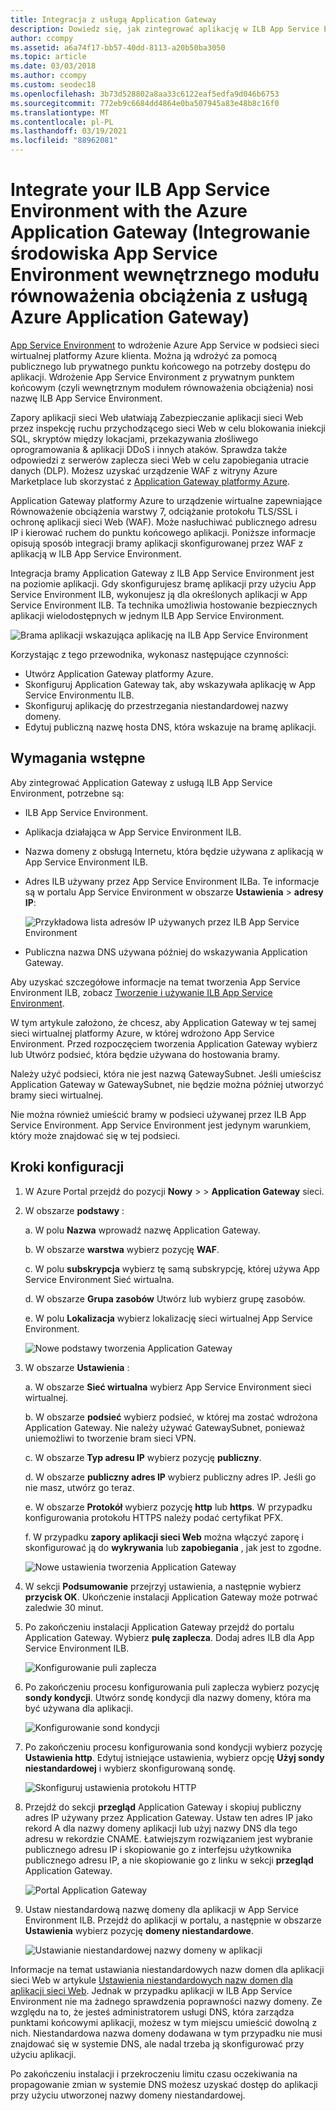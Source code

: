 ```yaml
---
title: Integracja z usługą Application Gateway
description: Dowiedz się, jak zintegrować aplikację w ILB App Service Environment z Application Gateway z tego kompleksowego przewodnika.
author: ccompy
ms.assetid: a6a74f17-bb57-40dd-8113-a20b50ba3050
ms.topic: article
ms.date: 03/03/2018
ms.author: ccompy
ms.custom: seodec18
ms.openlocfilehash: 3b73d528802a8aa33c6122eaf5edfa9d046b6753
ms.sourcegitcommit: 772eb9c6684dd4864e0ba507945a83e48b8c16f0
ms.translationtype: MT
ms.contentlocale: pl-PL
ms.lasthandoff: 03/19/2021
ms.locfileid: "88962081"
---
```

# <a name="integrate-your-ilb-app-service-environment-with-the-azure-application-gateway"></a>Integrate your ILB App Service Environment with the Azure Application Gateway (Integrowanie środowiska App Service Environment wewnętrznego modułu równoważenia obciążenia z usługą Azure Application Gateway) #

[App Service Environment](./intro.md) to wdrożenie Azure App Service w podsieci sieci wirtualnej platformy Azure klienta. Można ją wdrożyć za pomocą publicznego lub prywatnego punktu końcowego na potrzeby dostępu do aplikacji. Wdrożenie App Service Environment z prywatnym punktem końcowym (czyli wewnętrznym modułem równoważenia obciążenia) nosi nazwę ILB App Service Environment.  

Zapory aplikacji sieci Web ułatwiają Zabezpieczanie aplikacji sieci Web przez inspekcję ruchu przychodzącego sieci Web w celu blokowania iniekcji SQL, skryptów między lokacjami, przekazywania złośliwego oprogramowania & aplikacji DDoS i innych ataków. Sprawdza także odpowiedzi z serwerów zaplecza sieci Web w celu zapobiegania utracie danych (DLP). Możesz uzyskać urządzenie WAF z witryny Azure Marketplace lub skorzystać z [Application Gateway platformy Azure][appgw].

Application Gateway platformy Azure to urządzenie wirtualne zapewniające Równoważenie obciążenia warstwy 7, odciążanie protokołu TLS/SSL i ochronę aplikacji sieci Web (WAF). Może nasłuchiwać publicznego adresu IP i kierować ruchem do punktu końcowego aplikacji. Poniższe informacje opisują sposób integracji bramy aplikacji skonfigurowanej przez WAF z aplikacją w ILB App Service Environment.  

Integracja bramy Application Gateway z ILB App Service Environment jest na poziomie aplikacji. Gdy skonfigurujesz bramę aplikacji przy użyciu App Service Environment ILB, wykonujesz ją dla określonych aplikacji w App Service Environment ILB. Ta technika umożliwia hostowanie bezpiecznych aplikacji wielodostępnych w jednym ILB App Service Environment.  

![Brama aplikacji wskazująca aplikację na ILB App Service Environment][1]

Korzystając z tego przewodnika, wykonasz następujące czynności:

* Utwórz Application Gateway platformy Azure.
* Skonfiguruj Application Gateway tak, aby wskazywała aplikację w App Service Environmentu ILB.
* Skonfiguruj aplikację do przestrzegania niestandardowej nazwy domeny.
* Edytuj publiczną nazwę hosta DNS, która wskazuje na bramę aplikacji.

## <a name="prerequisites"></a>Wymagania wstępne

Aby zintegrować Application Gateway z usługą ILB App Service Environment, potrzebne są:

* ILB App Service Environment.
* Aplikacja działająca w App Service Environment ILB.
* Nazwa domeny z obsługą Internetu, która będzie używana z aplikacją w App Service Environment ILB.
* Adres ILB używany przez App Service Environment ILBa. Te informacje są w portalu App Service Environment w obszarze **Ustawienia**  >  **adresy IP**:

    ![Przykładowa lista adresów IP używanych przez ILB App Service Environment][9]
    
* Publiczna nazwa DNS używana później do wskazywania Application Gateway. 

Aby uzyskać szczegółowe informacje na temat tworzenia App Service Environment ILB, zobacz [Tworzenie i używanie ILB App Service Environment][ilbase].

W tym artykule założono, że chcesz, aby Application Gateway w tej samej sieci wirtualnej platformy Azure, w której wdrożono App Service Environment. Przed rozpoczęciem tworzenia Application Gateway wybierz lub Utwórz podsieć, która będzie używana do hostowania bramy. 

Należy użyć podsieci, która nie jest nazwą GatewaySubnet. Jeśli umieścisz Application Gateway w GatewaySubnet, nie będzie można później utworzyć bramy sieci wirtualnej. 

Nie można również umieścić bramy w podsieci używanej przez ILB App Service Environment. App Service Environment jest jedynym warunkiem, który może znajdować się w tej podsieci.

## <a name="configuration-steps"></a>Kroki konfiguracji ##

1. W Azure Portal przejdź do pozycji **Nowy**  >    >  **Application Gateway** sieci.

2. W obszarze **podstawy** :

   a. W polu **Nazwa** wprowadź nazwę Application Gateway.

   b. W obszarze **warstwa** wybierz pozycję **WAF**.

   c. W polu **subskrypcja** wybierz tę samą subskrypcję, której używa App Service Environment Sieć wirtualna.

   d. W obszarze **Grupa zasobów** Utwórz lub wybierz grupę zasobów.

   e. W polu **Lokalizacja** wybierz lokalizację sieci wirtualnej App Service Environment.

   ![Nowe podstawy tworzenia Application Gateway][2]

3. W obszarze **Ustawienia** :

   a. W obszarze **Sieć wirtualna** wybierz App Service Environment sieci wirtualnej.

   b. W obszarze **podsieć** wybierz podsieć, w której ma zostać wdrożona Application Gateway. Nie należy używać GatewaySubnet, ponieważ uniemożliwi to tworzenie bram sieci VPN.

   c. W obszarze **Typ adresu IP** wybierz pozycję **publiczny**.

   d. W obszarze **publiczny adres IP** wybierz publiczny adres IP. Jeśli go nie masz, utwórz go teraz.

   e. W obszarze **Protokół** wybierz pozycję **http** lub **https**. W przypadku konfigurowania protokołu HTTPS należy podać certyfikat PFX.

   f. W przypadku **zapory aplikacji sieci Web** można włączyć zaporę i skonfigurować ją do **wykrywania** lub **zapobiegania** , jak jest to zgodne.

   ![Nowe ustawienia tworzenia Application Gateway][3]
    
4. W sekcji **Podsumowanie** przejrzyj ustawienia, a następnie wybierz **przycisk OK**. Ukończenie instalacji Application Gateway może potrwać zaledwie 30 minut.  

5. Po zakończeniu instalacji Application Gateway przejdź do portalu Application Gateway. Wybierz **pulę zaplecza**. Dodaj adres ILB dla App Service Environment ILB.

   ![Konfigurowanie puli zaplecza][4]

6. Po zakończeniu procesu konfigurowania puli zaplecza wybierz pozycję **sondy kondycji**. Utwórz sondę kondycji dla nazwy domeny, która ma być używana dla aplikacji. 

   ![Konfigurowanie sond kondycji][5]
    
7. Po zakończeniu procesu konfigurowania sond kondycji wybierz pozycję **Ustawienia http**. Edytuj istniejące ustawienia, wybierz opcję **Użyj sondy niestandardowej** i wybierz skonfigurowaną sondę.

   ![Skonfiguruj ustawienia protokołu HTTP][6]
    
8. Przejdź do sekcji **przegląd** Application Gateway i skopiuj publiczny adres IP używany przez Application Gateway. Ustaw ten adres IP jako rekord A dla nazwy domeny aplikacji lub użyj nazwy DNS dla tego adresu w rekordzie CNAME. Łatwiejszym rozwiązaniem jest wybranie publicznego adresu IP i skopiowanie go z interfejsu użytkownika publicznego adresu IP, a nie skopiowanie go z linku w sekcji **przegląd** Application Gateway. 

   ![Portal Application Gateway][7]

9. Ustaw niestandardową nazwę domeny dla aplikacji w App Service Environment ILB. Przejdź do aplikacji w portalu, a następnie w obszarze **Ustawienia** wybierz pozycję **domeny niestandardowe**.

   ![Ustawianie niestandardowej nazwy domeny w aplikacji][8]

Informacje na temat ustawiania niestandardowych nazw domen dla aplikacji sieci Web w artykule [Ustawienia niestandardowych nazw domen dla aplikacji sieci Web][custom-domain]. Jednak w przypadku aplikacji w ILB App Service Environment nie ma żadnego sprawdzenia poprawności nazwy domeny. Ze względu na to, że jesteś administratorem usługi DNS, która zarządza punktami końcowymi aplikacji, możesz w tym miejscu umieścić dowolną z nich. Niestandardowa nazwa domeny dodawana w tym przypadku nie musi znajdować się w systemie DNS, ale nadal trzeba ją skonfigurować przy użyciu aplikacji. 

Po zakończeniu instalacji i przekroczeniu limitu czasu oczekiwania na propagowanie zmian w systemie DNS możesz uzyskać dostęp do aplikacji przy użyciu utworzonej nazwy domeny niestandardowej. 


<!--IMAGES-->
[1]: ./media/integrate-with-application-gateway/appgw-highlevel.png
[2]: ./media/integrate-with-application-gateway/appgw-createbasics.png
[3]: ./media/integrate-with-application-gateway/appgw-createsettings.png
[4]: ./media/integrate-with-application-gateway/appgw-backendpool.png
[5]: ./media/integrate-with-application-gateway/appgw-healthprobe.png
[6]: ./media/integrate-with-application-gateway/appgw-httpsettings.png
[7]: ./media/integrate-with-application-gateway/appgw-publicip.png
[8]: ./media/integrate-with-application-gateway/appgw-customdomainname.png
[9]: ./media/integrate-with-application-gateway/appgw-iplist.png

<!--LINKS-->
[appgw]: ../../application-gateway/overview.md
[custom-domain]: ../app-service-web-tutorial-custom-domain.md
[ilbase]: ./create-ilb-ase.md